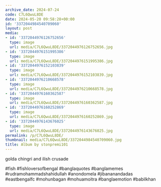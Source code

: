 ```yaml
---
archive_date: 2024-07-24
code: C7L6QwuL8DE
date: 2024-05-20 09:58:28+00:00
id: '3372044984540709060'
layout: post
media:
- id: '3372044976126752656'
  type: image
  url: media/C7L6QwuL8DE/3372044976126752656.jpg
- id: '3372044976151995386'
  type: image
  url: media/C7L6QwuL8DE/3372044976151995386.jpg
- id: '3372044976152103839'
  type: image
  url: media/C7L6QwuL8DE/3372044976152103839.jpg
- id: '3372044976210668578'
  type: image
  url: media/C7L6QwuL8DE/3372044976210668578.jpg
- id: '3372044976160362587'
  type: image
  url: media/C7L6QwuL8DE/3372044976160362587.jpg
- id: '3372044976160252869'
  type: image
  url: media/C7L6QwuL8DE/3372044976160252869.jpg
- id: '3372044976143676025'
  type: image
  url: media/C7L6QwuL8DE/3372044976143676025.jpg
permalink: /p/C7L6QwuL8DE/
thumbnail: media/C7L6QwuL8DE/3372044984540709060.jpg
title: Album by stonpremi101
---
```


golda chingri and ilish crusade  
  
#fish #fishloversofbengal #banglaquotes #banglamemes #rudramohammadshahidullah #anondomela #jibananandadas #eastbengalfc #mohunbagan #mohuamoitra #banglaemotion #babilkhan